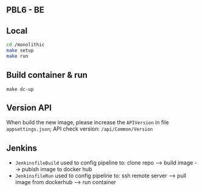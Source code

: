 ## PBL6 - BE

## Local
```sh
cd /monolithic
make setup
make run
```

## Build container & run
```
make dc-up
```

## Version API

When build the new image, please increase the `APIVersion` in file `appsettings.json`;
API check version: `/api/Common/Version`

## Jenkins

- `JenkinsfileBuild` used to config pipeline to: clone repo --> build image --> pubish image to docker hub
- `JenkinsfileRun` used to config pipeline to: ssh remote server --> pull image from dockerhub --> run container